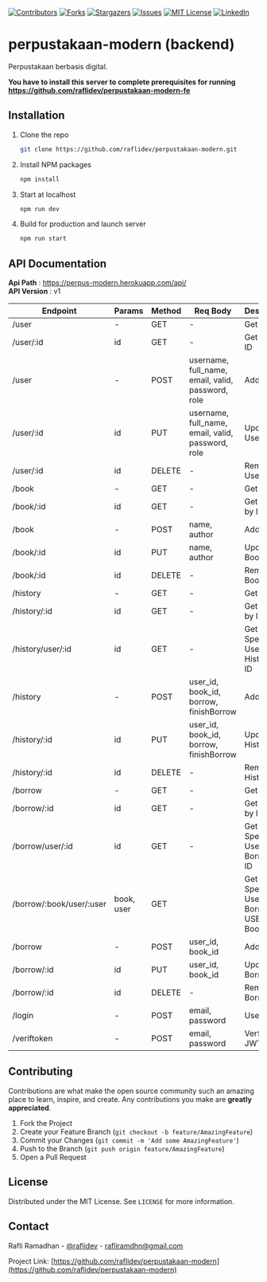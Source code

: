 <!-- PROJECT SHIELDS -->
<!--
*** I'm using markdown "reference style" links for readability.
*** Reference links are enclosed in brackets [ ] instead of parentheses ( ).
*** See the bottom of this document for the declaration of the reference variables
*** for contributors-url, forks-url, etc. This is an optional, concise syntax you may use.
*** https://www.markdownguide.org/basic-syntax/#reference-style-links
-->
[![Contributors][contributors-shield]][contributors-url]
[![Forks][forks-shield]][forks-url]
[![Stargazers][stars-shield]][stars-url]
[![Issues][issues-shield]][issues-url]
[![MIT License][license-shield]][license-url]
[![LinkedIn][linkedin-shield]][linkedin-url]

# perpustakaan-modern (backend)
Perpustakaan berbasis digital. <br>

__You have to install this server to complete prerequisites for running https://github.com/raflidev/perpustakaan-modern-fe__

## Installation
1. Clone the repo
   ```sh
   git clone https://github.com/raflidev/perpustakaan-modern.git
   ```
2. Install NPM packages
   ```sh
   npm install
   ```
3. Start at localhost
   ```sh
   npm run dev
   ```
4. Build for production and launch server
   ```sh
   npm run start
   ```
   
## API Documentation
__Api Path__ : https://perpus-modern.herokuapp.com/api/ <br>
__API Version__ : v1

| Endpoint                 |   Params      | Method      |                      Req Body                     | Description |
| ------------------------ | ------------- | ----------- | ------------------------------------------------- | ------------- |
| /user                    |      -        | GET         |     -                                             |  Get User   |
| /user/:id                |      id       | GET         |    -                                              |  Get User by ID   |
| /user                    |      -        | POST        | username, full_name, email, valid, password, role |  Add User   |
| /user/:id                |      id       | PUT         | username, full_name, email, valid, password, role |  Update User |
| /user/:id                |      id       | DELETE      |     -                                             |  Remove User |
| /book                    |      -        | GET         |     -                                             |  Get Book   |
| /book/:id                |      id       | GET         |    -                                              |  Get Book by ID   |
| /book                    |      -        | POST        | name, author                                      |  Add Book   |
| /book/:id                |      id       | PUT         | name, author                                      |  Update Book |
| /book/:id                |      id       | DELETE      |     -                                             |  Remove Book |
| /history                 |      -        | GET         |    -                                              |  Get History   |
| /history/:id             |      id       | GET         |     -                                             |  Get History by ID   |
| /history/user/:id        |      id       | GET         |     -                                             |  Get All Specific User History by ID   |
| /history                 |      -        | POST        | user_id, book_id, borrow, finishBorrow            |  Add History   |
| /history/:id             |      id       | PUT         | user_id, book_id, borrow, finishBorrow            |  Update History |
| /history/:id             |      id       | DELETE      |     -                                             |  Remove History |
| /borrow                  |      -        | GET         |     -                                             |  Get Borrow   |
| /borrow/:id              |      id       | GET         |     -                                             |  Get Borrow by ID   |
| /borrow/user/:id         |      id       | GET         |     -                                             |  Get All Specific User Borrow by ID   |
| /borrow/:book/user/:user |   book, user  | GET         |                                                   |  Get All Specific User Borrow by USER ID & Book ID   |
| /borrow                  |      -        | POST        | user_id, book_id                                  |  Add Borrow   |
| /borrow/:id              |      id       | PUT         | user_id, book_id                                  |  Update Borrow |
| /borrow/:id              |      id       | DELETE      |    -                                              |  Remove Borrow |
| /login                   |      -        | POST        | email, password                                   |  User Login |
| /veriftoken              |      -        | POST        | email, password                                   |  Verfication JWT Auth |


## Contributing

Contributions are what make the open source community such an amazing place to learn, inspire, and create. Any contributions you make are **greatly appreciated**.

1. Fork the Project
2. Create your Feature Branch (`git checkout -b feature/AmazingFeature`)
3. Commit your Changes (`git commit -m 'Add some AmazingFeature'`)
4. Push to the Branch (`git push origin feature/AmazingFeature`)
5. Open a Pull Request

<!-- LICENSE -->
## License

Distributed under the MIT License. See `LICENSE` for more information.

<!-- CONTACT -->
## Contact

Rafli Ramadhan - [@raflidev](https://twitter.com/raflidev) - rafliramdhn@gmail.com

Project Link: [https://github.com/raflidev/perpustakaan-modern](https://github.com/raflidev/perpustakaan-modern)

<!-- MARKDOWN LINKS & IMAGES -->
<!-- https://www.markdownguide.org/basic-syntax/#reference-style-links -->
[contributors-shield]: https://img.shields.io/github/contributors/raflidev/perpustakaan-modern.svg?style=for-the-badge
[contributors-url]: https://github.com/raflidev/perpustakaan-modern/graphs/contributors
[forks-shield]: https://img.shields.io/github/forks/raflidev/perpustakaan-modern.svg?style=for-the-badge
[forks-url]: https://github.com/raflidev/perpustakaan-modern/network/members
[stars-shield]: https://img.shields.io/github/stars/raflidev/perpustakaan-modern.svg?style=for-the-badge
[stars-url]: https://github.com/raflidev/perpustakaan-modern/stargazers
[issues-shield]: https://img.shields.io/github/issues/raflidev/perpustakaan-modern.svg?style=for-the-badge
[issues-url]: https://github.com/raflidev/perpustakaan-modern/issues
[license-shield]: https://img.shields.io/github/license/raflidev/perpustakaan-modern.svg?style=for-the-badge
[license-url]: https://github.com/raflidev/perpustakaan-modern/blob/master/LICENSE
[linkedin-shield]: https://img.shields.io/badge/-LinkedIn-black.svg?style=for-the-badge&logo=linkedin&colorB=555
[linkedin-url]: https://linkedin.com/in/raflidev

